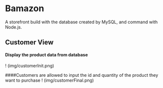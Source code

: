 # Bamazon
A storefront build with the database created by MySQL, and command with Node.js.

## Customer View

#### Display the product data from database 
! (img/customerInit.png)

####Customers are allowed to input the id and quantity of the product they want to purchase
! (img/customerFinal.png)
